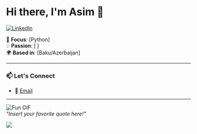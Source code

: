 # Hi there, I'm Asim 👋  

[![LinkedIn](https://img.shields.io/badge/LinkedIn-0077B5?style=flat&logo=linkedin&logoColor=white)](https://linkedin.com/in/7aim)

🎯 **Focus**: [Python]  
💡 **Passion**: [ ]  
🌍 **Based in**: [Baku/Azerbaijan]  

---

### 📫 Let's Connect  
- 📧 [Email](mailto:7asim4@gmail.com)  

---

![Fun GIF](https://media.giphy.com/media/your-gif-link.gif)  
*"Insert your favorite quote here!"*
              
![](https://github.com/7aim/Python-Documents/blob/aim71/giphy.gif?raw=true)
